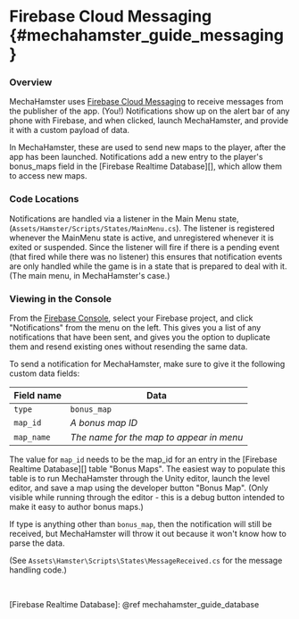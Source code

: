 Firebase Cloud Messaging {#mechahamster_guide_messaging}
================

### Overview

MechaHamster uses [Firebase Cloud Messaging][] to receive messages
from the publisher of the app.  (You!)  Notifications show up
on the alert bar of any phone with Firebase, and when clicked,
launch MechaHamster, and provide it with a custom payload
of data.

In MechaHamster, these are used to send new maps to the player,
after the app has been launched.  Notifications add a new
entry to the player's bonus_maps field in the
[Firebase Realtime Database][], which allow them to access
new maps.

### Code Locations

Notifications are handled via a listener in the Main Menu state,
(`Assets/Hamster/Scripts/States/MainMenu.cs`).  The listener
is registered whenever the MainMenu state is active, and unregistered
whenever it is exited or suspended.  Since the listener will fire
if there is a pending event (that fired while there was no listener)
this ensures that notification events are only handled while
the game is in a state that is prepared to deal with it.
(The main menu, in MechaHamster's case.)

### Viewing in the Console

From the [Firebase Console][], select your Firebase project, and click
"Notifications" from the menu on the left.  This gives you a list of
any notifications that have been sent, and gives you the option
to duplicate them and resend existing ones without resending
the same data.

To send a notification for MechaHamster, make sure to give it the
following custom data fields:

| Field name | Data |
|------------|------|
| `type` | `bonus_map` |
| `map_id` | *A bonus map ID* |
| `map_name` | *The name for the map to appear in menu* |

The value for `map_id` needs to be the map_id for an entry in the
[Firebase Realtime Database][] table "Bonus Maps".  The easiest
way to populate this table is to run MechaHamster through the
Unity editor, launch the level editor, and save a map using
the developer button "Bonus Map".  (Only visible while running
through the editor - this is a debug button intended to make it
easy to author bonus maps.)

If type is anything other than `bonus_map`, then the notification
will still be received, but MechaHamster will throw it out because
it won't know how to parse the data.

(See `Assets\Hamster\Scripts\States\MessageReceived.cs` for the
message handling code.)

<br>

  [Firebase Cloud Messaging]: https://firebase.google.com/docs/cloud-messaging/
  [Firebase Console]: https://console.firebase.google.com/
  [Analytics DebugView]: https://support.google.com/firebase/answer/7201382?hl=en&utm_id=ad
  [Firebase Realtime Database]: @ref mechahamster_guide_database
